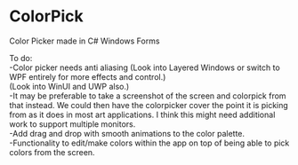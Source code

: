 # ColorPick
Color Picker made in C# Windows Forms
</br>

To do: </br>
-Color picker needs anti aliasing (Look into Layered Windows or switch to WPF entirely for more effects and control.) </br>
(Look into WinUI and UWP also.)</br>
-It may be preferable to take a screenshot of the screen and colorpick from that instead. We could then have the colorpicker cover the point it is picking from as it does in most art applications. I think this might need additional work to support multiple monitors.</br>
-Add drag and drop with smooth animations to the color palette. </br>
-Functionality to edit/make colors within the app on top of being able to pick colors from the screen. </br>
